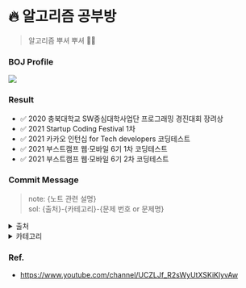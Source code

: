 #  🔥 알고리즘 공부방

> 알고리즘 뿌셔 뿌셔 👊👊

### BOJ Profile
<img align='center' src="http://mazassumnida.wtf/api/v2/generate_badge?boj=mugglim">

### Result
- ✅ 2020 충북대학교 SW중심대학사업단 프로그래밍 경진대회 장려상
- ✅ 2021 Startup Coding Festival 1차 
- ✅ 2021 카카오 인턴십 for Tech developers 코딩테스트 
- ✅ 2021 부스트캠프 웹·모바일 6기 1차 코딩테스트 
- ✅ 2021 부스트캠프 웹·모바일 6기 2차 코딩테스트 



### Commit Message 
> note: {노트 관련 설명}  
> sol: {출처}-{카테고리}-{문제 번호 or 문제명}

<details>
<summary>출처</summary>
<div markdown="1">

|분류|내용|
|--|--|
|pg|프로그래머스|
|boj|백준|
|lc|리트코드|
|hr|해커랭크|

</div>
</details>

<details>
<summary>카테고리</summary>
<div markdown="1">

|분류|내용|
|--|--|
|imp|구현|
|graph|그래프|
|dp|다이나믹 프로그래밍|
|string|문자열|
|array|배열 |
|bit|비트 조작|
|dl|양방향 연결 리스트|
|uf|유니온 파인드|
|bs|이진 탐색|
|sorting|정렬|
|sp|최단 경로|
|tp|투 포인터|
|tree|트리|
|hash|해시 테이블|
|topo|위상정렬|


</div>
</details>

### Ref.
- https://www.youtube.com/channel/UCZLJf_R2sWyUtXSKiKlyvAw